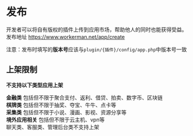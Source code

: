 # 发布

开发者可以将自有版权的插件上传到应用市场，帮助他人的同时也能获得受益。
发布地址 https://www.workerman.net/app/create

注意：发布时填写的**版本号**应该与`plugin/{插件}/config/app.php`中版本号一致

## 上架限制
**不支持以下类型应用上架**

**金融类** 包括但不限于聚合支付、返利、借贷、拍卖、数字币、区块链  
**棋牌类** 包括但不限于抽奖、夺宝、牛牛、点卡等  
**采集类** 包括但不限于小说、漫画、影视、资源分享等  
**境外应用相关** 包括但不限于云主机、vpn等  
聊天类、客服类、管理后台类不支持上架
